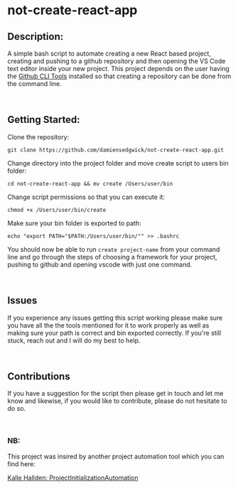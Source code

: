 # not-create-react-app

## Description:
A simple bash script to automate creating a new React based project, creating and pushing to a github repository and then opening the VS Code text editor inside your new project. This project depends on the user having the [Github CLI Tools](https://cli.github.com/) installed so that creating a repository can be done from the command line.

<br />

## Getting Started:

Clone the repository:

`git clone https://github.com/damiensedgwick/not-create-react-app.git`

Change directory into the project folder and move create script to users bin folder:

`cd not-create-react-app && mv create /Users/user/bin`

Change script permissions so that you can execute it:

`chmod +x /Users/user/bin/create`

Make sure your bin folder is exported to path:

`echo "export PATH="$PATH:/Users/user/bin/"" >> .bashrc`

You should now be able to run `create project-name` from your command line and go through the steps of choosing a framework for your project, pushing to github and opening vscode with just one command.

<br />

## Issues
If you experience any issues getting this script working please make sure you have all the the tools mentioned for it to work properly as well as making sure your path is correct and bin exported correctly. If you're still stuck, reach out and I will do my best to help.

<br />

## Contributions
If you have a suggestion for the script then please get in touch and let me know and likewise, if you would like to contribute, please do not hesitate to do so.

<br />

### NB:
This project was insired by another project automation tool which you can find here:

[Kalle Hallden: ProjectInitializationAutomation
](https://github.com/KalleHallden/ProjectInitializationAutomation)
